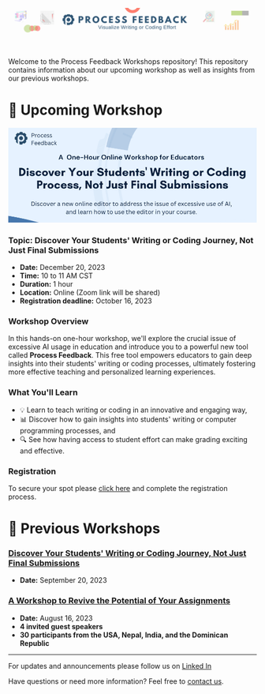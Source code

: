 
<p align="center">
  <img src="processfeedback-header.png" alt="AI in Education Workshop">
</p>
<br>

Welcome to the Process Feedback Workshops repository! This repository contains information about our upcoming workshop as well as insights from our previous workshops.

# 📅 Upcoming Workshop
 
<p align="center">
  <img src="10-18-2023.png" alt="AI in Education Workshop">
</p>

### **Topic:** Discover Your Students' Writing or Coding Journey, Not Just Final Submissions  
- **Date:** December 20, 2023 
- **Time:** 10 to 11 AM CST  
- **Duration:** 1 hour
- **Location:** Online (Zoom link will be shared)
- **Registration deadline:** October 16, 2023  

### **Workshop Overview**

In this hands-on one-hour workshop, we'll explore the crucial issue of excessive AI usage in education and introduce you to a powerful new tool called **Process Feedback**. This free tool empowers educators to gain deep insights into their students' writing or coding processes, ultimately fostering more effective teaching and personalized learning experiences.

### **What You'll Learn**

* 💡 Learn to teach writing or coding in an innovative and engaging way,
* 📊 Discover how to gain insights into students' writing or computer programming processes, and
* 🔍 See how having access to student effort can make grading exciting and effective.

### **Registration**

To secure your spot please [click here](https://effort.eventbrite.com/) and complete the registration process.

# 📝 Previous Workshops

### [Discover Your Students' Writing or Coding Journey, Not Just Final Submissions](./2023-09-20/)
- **Date:** September 20, 2023 

### [A Workshop to Revive the Potential of Your Assignments](./2023-08-16/)
- **Date:** August 16, 2023 
- **4 invited guest speakers**   
- **30 participants from the USA, Nepal, India, and the Dominican Republic**

---
For updates and announcements please follow us on [Linked In](https://www.linkedin.com/company/process-feedback/)

Have questions or need more information? Feel free to [contact us](mailto:contact@processfeedback.org).

